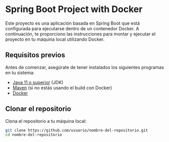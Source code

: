 # Spring Boot Project with Docker

Este proyecto es una aplicación basada en Spring Boot que está configurada para ejecutarse dentro de un contenedor Docker. A continuación, te proporciono las instrucciones para montar y ejecutar el proyecto en tu máquina local utilizando Docker.

## Requisitos previos

Antes de comenzar, asegúrate de tener instalados los siguientes programas en tu sistema:

- [Java 11 o superior](https://adoptopenjdk.net/) (JDK)
- [Maven](https://maven.apache.org/) (si no estás usando el build con Docker)
- [Docker](https://www.docker.com/get-started)

## Clonar el repositorio

Clona el repositorio a tu máquina local:

```bash
git clone https://github.com/usuario/nombre-del-repositorio.git
cd nombre-del-repositorio
